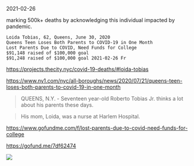 
2021-02-26

marking 500k+ deaths by acknowledging this individual impacted by pandemic.

```
Loida Tobias, 62, Queens, June 30, 2020
Queens Teen Loses Both Parents to COVID-19 in One Month
Lost Parents Due to COVID, Need Funds for College
$91,148 raised of $100,000 goal
$91,248 raised of $100,000 goal 2021-02-26 Fr
```
https://projects.thecity.nyc/covid-19-deaths/#loida-tobias

https://www.ny1.com/nyc/all-boroughs/news/2020/07/21/queens-teen-loses-both-parents-to-covid-19-in-one-month

> QUEENS, N.Y. - Seventeen year-old Roberto Tobias Jr. thinks a lot about his parents these days. 

> His mom, Loida, was a nurse at Harlem Hospital.


https://www.gofundme.com/f/lost-parents-due-to-covid-need-funds-for-college

https://gofund.me/7df62474

![](https://images.gofundme.com/E17AjJPzFejuDaAYM9KutjT3B2s=/720x405/https://d2g8igdw686xgo.cloudfront.net/49599008_1594602528333595_r.jpeg)
